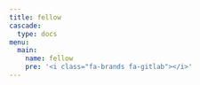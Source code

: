 ```yaml
---
title: fellow
cascade:
  type: docs
menu:
  main:
    name: fellow
    pre: '<i class="fa-brands fa-gitlab"></i>'
---
```

